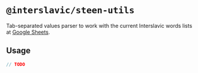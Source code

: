 # `@interslavic/steen-utils`

Tab-separated values parser to work with the current Interslavic words lists at
[Google Sheets](https://docs.google.com/spreadsheets/d/1N79e_yVHDo-d026HljueuKJlAAdeELAiPzdFzdBuKbY).

## Usage

```js
// TODO
```
